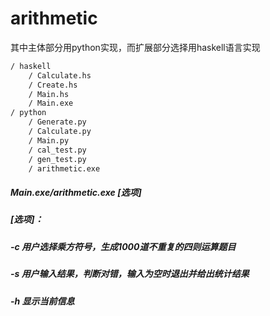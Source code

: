 # arithmetic
其中主体部分用python实现，而扩展部分选择用haskell语言实现

```tcl
/ haskell
	/ Calculate.hs
	/ Create.hs
	/ Main.hs
	/ Main.exe
/ python
	/ Generate.py
	/ Calculate.py
	/ Main.py
	/ cal_test.py
	/ gen_test.py
	/ arithmetic.exe
```

##### Main.exe/arithmetic.exe       [选项]

##### [选项]：

##### -c  用户选择乘方符号，生成1000道不重复的四则运算题目

##### -s  用户输入结果，判断对错，输入为空时退出并给出统计结果

##### -h  显示当前信息

